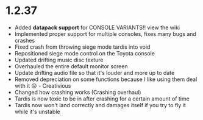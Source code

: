 # 1.2.37
- Added **datapack support** for CONSOLE VARIANTS!! view the wiki
- Implemented proper support for multiple consoles, fixes many bugs and crashes
- Fixed crash from throwing siege mode tardis into void
- Repositioned siege mode control on the Toyota console
- Updated drifting music disc texture
- Overhauled the entire default monitor screen
- Update drifting audio file so that it's louder and more up to date
- Removed depreciation on some functions because I like using them deal with it 😝 - Creativious
- Changed how crashing works (Crashing overhaul)
- Tardis is now toxic to be in after crashing for a certain amount of time
- Tardis now won't land correctly and damages itself if you try to fly it while it's unstable